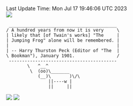 Last Update Time: 
Mon Jul 17 19:46:06 UTC 2023
<br>![](https://img.shields.io/badge/%E5%A4%A7%E5%AE%B6-%E5%AE%89%E5%AE%89-green)<br>
```
 _________________________________________
/ A hundred years from now it is very     \
| likely that [of Twain's works] "The     |
| Jumping Frog" alone will be remembered. |
|                                         |
| -- Harry Thurston Peck (Editor of "The  |
\ Bookman"), January 1901.                /
 -----------------------------------------
        \   ^__^
         \  (oo)\_______
            (__)\       )\/\
                ||----w |
                ||     ||
```
![](https://github-readme-stats.vercel.app/api?username=chenlitw)
![](https://github-readme-stats.vercel.app/api/top-langs/?username=chenlitw)
